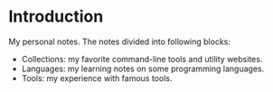 # Introduction

My personal notes. The notes divided into following blocks:

- Collections: my favorite command-line tools and utility websites.
- Languages: my learning notes on some programming languages.
- Tools: my experience with famous tools.